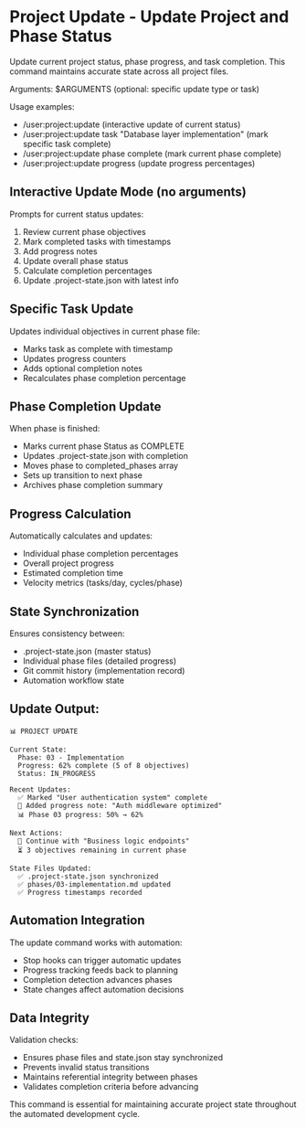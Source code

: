# Project Update - Update Project and Phase Status

Update current project status, phase progress, and task completion.
This command maintains accurate state across all project files.

Arguments: $ARGUMENTS (optional: specific update type or task)

Usage examples:
- /user:project:update (interactive update of current status)
- /user:project:update task "Database layer implementation" (mark specific task complete)
- /user:project:update phase complete (mark current phase complete)
- /user:project:update progress (update progress percentages)

## Interactive Update Mode (no arguments)
Prompts for current status updates:
1. Review current phase objectives
2. Mark completed tasks with timestamps
3. Add progress notes
4. Update overall phase status
5. Calculate completion percentages
6. Update .project-state.json with latest info

## Specific Task Update
Updates individual objectives in current phase file:
- Marks task as complete with timestamp
- Updates progress counters
- Adds optional completion notes
- Recalculates phase completion percentage

## Phase Completion Update
When phase is finished:
- Marks current phase Status as COMPLETE
- Updates .project-state.json with completion
- Moves phase to completed_phases array
- Sets up transition to next phase
- Archives phase completion summary

## Progress Calculation
Automatically calculates and updates:
- Individual phase completion percentages
- Overall project progress
- Estimated completion time
- Velocity metrics (tasks/day, cycles/phase)

## State Synchronization
Ensures consistency between:
- .project-state.json (master status)
- Individual phase files (detailed progress)
- Git commit history (implementation record)
- Automation workflow state

## Update Output:
```
📊 PROJECT UPDATE

Current State:
  Phase: 03 - Implementation  
  Progress: 62% complete (5 of 8 objectives)
  Status: IN_PROGRESS
  
Recent Updates:
  ✅ Marked "User authentication system" complete
  📝 Added progress note: "Auth middleware optimized"
  📊 Phase 03 progress: 50% → 62%
  
Next Actions:
  🔄 Continue with "Business logic endpoints" 
  ⏳ 3 objectives remaining in current phase
  
State Files Updated:
  ✅ .project-state.json synchronized
  ✅ phases/03-implementation.md updated
  ✅ Progress timestamps recorded
```

## Automation Integration
The update command works with automation:
- Stop hooks can trigger automatic updates
- Progress tracking feeds back to planning
- Completion detection advances phases
- State changes affect automation decisions

## Data Integrity
Validation checks:
- Ensures phase files and state.json stay synchronized
- Prevents invalid status transitions
- Maintains referential integrity between phases
- Validates completion criteria before advancing

This command is essential for maintaining accurate project state throughout the automated development cycle.
